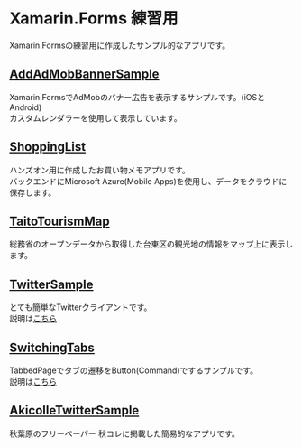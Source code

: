 # Xamarin.Forms 練習用
Xamarin.Formsの練習用に作成したサンプル的なアプリです。

## [AddAdMobBannerSample](https://github.com/t-miyake/XamarinForms/tree/master/AddAdMobBannerSample)
Xamarin.FormsでAdMobのバナー広告を表示するサンプルです。(iOSとAndroid)  
カスタムレンダラーを使用して表示しています。  

## [ShoppingList](https://github.com/t-miyake/XamarinForms/tree/master/ShoppingList)
ハンズオン用に作成したお買い物メモアプリです。  
バックエンドにMicrosoft Azure(Mobile Apps)を使用し、データをクラウドに保存します。  

## [TaitoTourismMap](https://github.com/t-miyake/XamarinForms/tree/master/TaitoTourismMap)
総務省のオープンデータから取得した台東区の観光地の情報をマップ上に表示します。  

## [TwitterSample](https://github.com/t-miyake/XamarinForms/tree/master/TwitterSample)
とても簡単なTwitterクライアントです。  
説明は[こちら](http://qiita.com/t-miyake/items/97a616d2920098b1700b)

## [SwitchingTabs](https://github.com/t-miyake/XamarinForms/tree/master/SwitchingTabs)
TabbedPageでタブの遷移をButton(Command)でするサンプルです。  
説明は[こちら](http://qiita.com/t-miyake/items/da1de6afd8d0c4036e79)

## [AkicolleTwitterSample](https://github.com/t-miyake/XamarinForms/tree/master/AkicolleTwitterSample)
秋葉原のフリーペーパー 秋コレに掲載した簡易的なアプリです。

